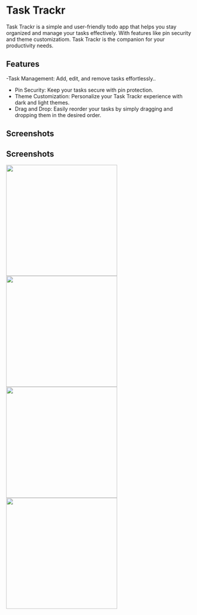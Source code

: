 
# Task Trackr

Task Trackr is a simple and user-friendly todo app that helps you stay organized and manage your tasks effectively. With features like pin security and theme customizatiom. Task Trackr is the companion for your productivity needs.


## Features

-Task Management: Add, edit, and remove tasks effortlessly..
- Pin Security: Keep your tasks secure with pin protection.
- Theme Customization: Personalize your Task Trackr experience with dark and light themes.
- Drag and Drop: Easily reorder your tasks by simply dragging and dropping them in the desired order.


## Screenshots



## Screenshots

<p float="left">
  <img src="https://github.com/Wise-394/To-do_App/assets/114738222/1362d1c8-9c07-4f23-929d-171b84a7263d" width="300" />
  <img src="https://github.com/Wise-394/To-do_App/assets/114738222/fa836b11-5ce5-4ba4-869d-f0e1591cc6ca" width="300" />
  <img src="https://github.com/Wise-394/To-do_App/assets/114738222/5d38eba4-3802-4812-b850-e7412ccbf7b9" width="300" />
  <img src="https://github.com/Wise-394/To-do_App/assets/114738222/fefecb21-89ec-4526-b057-e038486e6840" width="300" />
</p>
